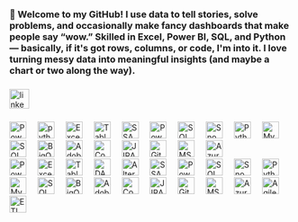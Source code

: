 <h3 align="left">👋 Welcome to my GitHub!
I use data to tell stories, solve problems, and occasionally make fancy dashboards that make people say “wow.”
Skilled in Excel, Power BI, SQL, and Python — basically, if it's got rows, columns, or code, I'm into it.
I love turning messy data into meaningful insights (and maybe a chart or two along the way).</h3>

###

<div align="left">
  <a href="https://www.linkedin.com/in/nayak16/" target="_blank">
    <img src="https://img.shields.io/static/v1?message=LinkedIn&logo=linkedin&label=&color=0077B5&logoColor=white&labelColor=&style=for-the-badge" height="35" alt="linkedin logo"  />
  </a>
</div>

###


<div align="left">
  <!-- Power BI (no Devicon/Skillicons, using CDN) -->
  <img src="https://img.icons8.com/color/48/power-bi.png" height="30" alt="Power BI logo" />
  <img width="12" />
  <img src="https://skillicons.dev/icons?i=py" height="30" alt="python logo"  />
  <img width="12" />

  <!-- Excel -->
  <img src="https://img.icons8.com/color/48/microsoft-excel-2019--v1.png" height="30" alt="Excel logo" />
  <img width="12" />

  <!-- Tableau -->
  <img src="https://img.icons8.com/color/48/tableau-software.png" height="30" alt="Tableau logo" />
  <img width="12" />


  <!-- SSAS -->
  <img src="https://img.icons8.com/color/48/sql.png" height="30" alt="SSAS logo" />
  <img width="12" />

  <!-- Power Query / M Query -->
  <img src="https://img.icons8.com/external-flaticons-lineal-color-flat-icons/64/external-query-computer-programming-flaticons-lineal-color-flat-icons.png" height="30" alt="Power Query logo" />
  <img width="12" />

  <!-- SQL Server -->
  <img src="https://img.icons8.com/color/48/microsoft-sql-server.png" height="30" alt="SQL Server logo" />
  <img width="12" />

  <!-- Snowflake -->
  <img src="https://img.icons8.com/ios-filled/50/snowflake.png" height="30" alt="Snowflake logo" />
  <img width="12" />

  <!-- Python -->
  <img src="https://skillicons.dev/icons?i=py" height="30" alt="Python logo" />
  <img width="12" />

  <!-- MySQL -->
  <img src="https://skillicons.dev/icons?i=mysql" height="30" alt="MySQL logo" />
  <img width="12" />

  <!-- SQL -->
  <img src="https://skillicons.dev/icons?i=sql" height="30" alt="SQL logo" />
  <img width="12" />

  <!-- BigQuery -->
  <img src="https://img.icons8.com/color/48/google-bigquery.png" height="30" alt="BigQuery logo" />
  <img width="12" />

  <!-- Adobe Analytics -->
  <img src="https://upload.wikimedia.org/wikipedia/commons/thumb/9/92/Adobe_Analytics_logo.svg/2048px-Adobe_Analytics_logo.svg.png" height="30" alt="Adobe Analytics logo" />
  <img width="12" />

  <!-- Confluence -->
  <img src="https://img.icons8.com/color/48/confluence.png" height="30" alt="Confluence logo" />
  <img width="12" />

  <!-- JIRA -->
  <img src="https://img.icons8.com/color/48/jira.png" height="30" alt="JIRA logo" />
  <img width="12" />

  <!-- Git -->
  <img src="https://skillicons.dev/icons?i=git" height="30" alt="Git logo" />
  <img width="12" />

  <!-- MS Office -->
  <img src="https://img.icons8.com/color/48/microsoft-office-2019.png" height="30" alt="MS Office logo" />
  <img width="12" />

  <!-- Azure -->
  <img src="https://img.icons8.com/color/48/azure-1.png" height="30" alt="Azure logo" />
  <img width="12" />

<div align="left">
  <!-- Power BI (no Devicon/Skillicons, using CDN) -->
  <img src="https://img.icons8.com/color/48/power-bi.png" height="30" alt="Power BI logo" />
  <img width="12" />

  <!-- Excel -->
  <img src="https://img.icons8.com/color/48/microsoft-excel-2019--v1.png" height="30" alt="Excel logo" />
  <img width="12" />

  <!-- Tableau -->
  <img src="https://img.icons8.com/color/48/tableau-software.png" height="30" alt="Tableau logo" />
  <img width="12" />

  <!-- DAX Studio -->
  <img src="https://daxstudio.org/wp-content/uploads/2021/07/DAX-Studio-Logo-512x512-1.png" height="30" alt="DAX Studio logo" />
  <img width="12" />

  <!-- Alteryx -->
  <img src="https://www.alteryx.com/sites/default/files/2021-12/alteryx-logo-1200x630.jpg" height="30" alt="Alteryx logo" />
  <img width="12" />

  <!-- SSAS -->
  <img src="https://img.icons8.com/color/48/sql.png" height="30" alt="SSAS logo" />
  <img width="12" />

  <!-- Power Query / M Query -->
  <img src="https://img.icons8.com/external-flaticons-lineal-color-flat-icons/64/external-query-computer-programming-flaticons-lineal-color-flat-icons.png" height="30" alt="Power Query logo" />
  <img width="12" />

  <!-- SQL Server -->
  <img src="https://img.icons8.com/color/48/microsoft-sql-server.png" height="30" alt="SQL Server logo" />
  <img width="12" />

  <!-- Snowflake -->
  <img src="https://img.icons8.com/ios-filled/50/snowflake.png" height="30" alt="Snowflake logo" />
  <img width="12" />

  <!-- Python -->
  <img src="https://skillicons.dev/icons?i=py" height="30" alt="Python logo" />
  <img width="12" />

  <!-- MySQL -->
  <img src="https://skillicons.dev/icons?i=mysql" height="30" alt="MySQL logo" />
  <img width="12" />

  <!-- SQL -->
  <img src="https://skillicons.dev/icons?i=sql" height="30" alt="SQL logo" />
  <img width="12" />

  <!-- BigQuery -->
  <img src="https://img.icons8.com/color/48/google-bigquery.png" height="30" alt="BigQuery logo" />
  <img width="12" />

  <!-- Adobe Analytics -->
  <img src="https://upload.wikimedia.org/wikipedia/commons/thumb/9/92/Adobe_Analytics_logo.svg/2048px-Adobe_Analytics_logo.svg.png" height="30" alt="Adobe Analytics logo" />
  <img width="12" />

  <!-- Confluence -->
  <img src="https://img.icons8.com/color/48/confluence.png" height="30" alt="Confluence logo" />
  <img width="12" />

  <!-- JIRA -->
  <img src="https://img.icons8.com/color/48/jira.png" height="30" alt="JIRA logo" />
  <img width="12" />

  <!-- Git -->
  <img src="https://skillicons.dev/icons?i=git" height="30" alt="Git logo" />
  <img width="12" />

  <!-- MS Office -->
  <img src="https://img.icons8.com/color/48/microsoft-office-2019.png" height="30" alt="MS Office logo" />
  <img width="12" />

  <!-- Azure -->
  <img src="https://img.icons8.com/color/48/azure-1.png" height="30" alt="Azure logo" />
  <img width="12" />

  <!-- Agile -->
  <img src="https://img.icons8.com/external-flatart-icons-outline-flatarticons/64/external-agile-project-management-flatart-icons-outline-flatarticons.png" height="30" alt="Agile logo" />
  <img width="12" />

  <!-- ETL -->
  <img src="https://img.icons8.com/external-flat-juicy-fish/60/external-etl-data-science-flat-flat-juicy-fish.png" height="30" alt="ETL logo" />
  <img width="12" />

</div>


###
